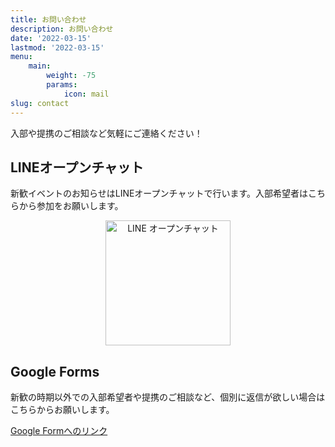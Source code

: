 ```yaml
---
title: お問い合わせ
description: お問い合わせ
date: '2022-03-15'
lastmod: '2022-03-15'
menu:
    main:
        weight: -75
        params:
            icon: mail
slug: contact
---
```


入部や提携のご相談など気軽にご連絡ください！

## LINEオープンチャット
新歓イベントのお知らせはLINEオープンチャットで行います。入部希望者はこちらから参加をお願いします。

<!--新歓の時期はコメントアウト-->
<!--
<span style="color: red;">**今年度の新歓イベントは全て終了しました。**</span>
-->

<!--新歓の時期以外はコメントアウト-->
<!--
ここにQRコード
-->

<div style="text-align: center;">
  <img src="https://user-images.githubusercontent.com/31199032/159123432-d977552a-802d-4a66-9191-55d201ac8868.jpg" width="200" height="200" alt="LINE オープンチャット" class="shinkan-openchat-image">
</div>


## Google Forms
新歓の時期以外での入部希望者や提携のご相談など、個別に返信が欲しい場合はこちらからお願いします。

[Google Formへのリンク](https://forms.gle/PmimftqCFvezi3Cs6)

